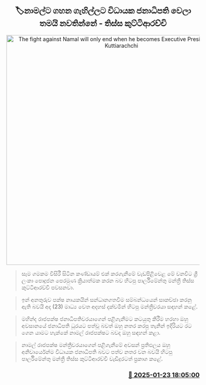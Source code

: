 <p align='center'><b><h2 align='center' title='The fight against Namal will only end when he becomes Executive President - Tissa Kuttiarachchi'>🏷නාමල්​ට ගහන ගැහිල්ලට විධායක ජනාධිපති වෙලා තමයි නවතින්නේ - තිස්ස කුට්ටිආරච්චි</h2></b></p>
<p align='center'><img src='https://helakuru.sgp1.cdn.digitaloceanspaces.com/esana/images/lib/thissa-kuttiarachchi-ll.jpg' width='600' alt='The fight against Namal will only end when he becomes Executive President - Tissa Kuttiarachchi'></p>

> සෑම ගමකම විසිරී සිටින කණ්ඩායම් එක් කරගැනීමේ වැඩපිළිවෙළ මේ වනවිට ශ්‍රී ලංකා පොදුජන පෙරමුණ ක්‍රියාත්මක කරන බව හිටපු පාර්ලිමේන්තු මන්ත්‍රී තිස්ස කුට්ටිආරච්චි පවසනවා.

> ඉන් අනතුරුව පක්ෂ නායකයින් සන්ධානගතවීම සම්බන්ධයෙන් සාකච්ඡා කරනු ඇති බවයි අද (23) මාධ්‍ය වෙත අදහස් දක්වමින් හිටපු මන්ත්‍රීවරයා සඳහන් කළේ.

> මහින්ද රාජපක්ෂ ජනාධිපතිවරයාගෙන් පළිගැනීමට කටයුතු කිරීම හරහා ඔහු අවසානයේ ජනාධිපති ධූරයට පත්වූ බවත් ඔහු නතර කරපු තැනින් ඉදිරියට රට ගෙන යාමට හැක්කේ නාමල් රාජපක්ෂට බවද ඔහු සඳහන් කළා.

> නාමල් රාජපක්ෂ මන්ත්‍රීවරයාගෙන් පළිගැනීමේ අවසන් ප්‍රතිඵලය ඔහු අනිවාර්යෙන්ම විධායක ජනාධිපති බවට පත්ව නතර වන බවයි හිටපු පාර්ලිමේන්තු මන්ත්‍රී තිස්ස කුට්ටිආරච්චි වැඩිදුරටත් ප්‍රකාශ කළේ. 



<h3 align='right'><a href='https://www.helakuru.lk/esana/p/106837/'>📅 2025-01-23 18:05:00</a></h3>
